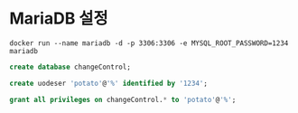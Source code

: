 # MariaDB 설정
``` shell script
docker run --name mariadb -d -p 3306:3306 -e MYSQL_ROOT_PASSWORD=1234 mariadb
```

``` sql
create database changeControl;

create uodeser 'potato'@'%' identified by '1234';

grant all privileges on changeControl.* to 'potato'@'%';
```

